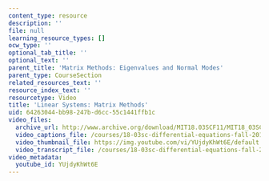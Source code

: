 ```yaml
---
content_type: resource
description: ''
file: null
learning_resource_types: []
ocw_type: ''
optional_tab_title: ''
optional_text: ''
parent_title: 'Matrix Methods: Eigenvalues and Normal Modes'
parent_type: CourseSection
related_resources_text: ''
resource_index_text: ''
resourcetype: Video
title: 'Linear Systems: Matrix Methods'
uid: 64263044-bb98-247b-d6cc-55c1441ffb1c
video_files:
  archive_url: http://www.archive.org/download/MIT18.03SCF11/MIT18_03SC_110728_L8_300k.mp4
  video_captions_file: /courses/18-03sc-differential-equations-fall-2011/13805e59bc275f088b6a2fbcd9bfbdb1_YUjdyKhWt6E.vtt
  video_thumbnail_file: https://img.youtube.com/vi/YUjdyKhWt6E/default.jpg
  video_transcript_file: /courses/18-03sc-differential-equations-fall-2011/5895be838f08f8ddd71dd6c751a292f2_YUjdyKhWt6E.pdf
video_metadata:
  youtube_id: YUjdyKhWt6E
---
```


